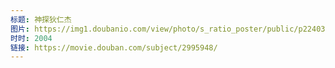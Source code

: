 ```yaml
---
标题: 神探狄仁杰
图片: https://img1.doubanio.com/view/photo/s_ratio_poster/public/p2240355699.webp
时时: 2004
链接: https://movie.douban.com/subject/2995948/
---
```

